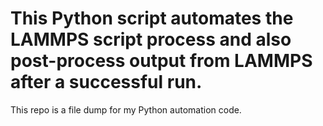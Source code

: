 # This Python script automates the LAMMPS script process and also post-process output from LAMMPS after a successful run.

This repo is a file dump for my Python automation code.
